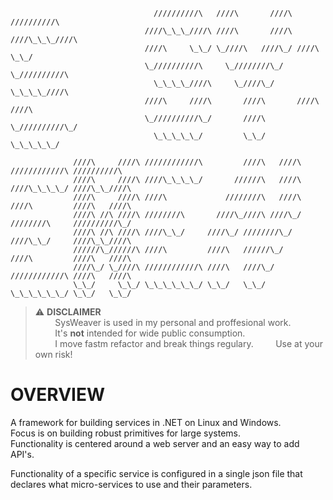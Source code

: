 ```
                                //////////\   ////\       ////\   //////////\
                              ////\_\_\_////\ ////\       ////\ ////\_\_\_////\
                              ////\     \_\_/ \_////\   ////\_/ ////\     \_\_/
                              \_//////////\     \_////////\_/   \_//////////\
                                \_\_\_\_////\     \_////\_/       \_\_\_\_////\
                              ////\     ////\       ////\       ////\     ////\
                              \_//////////\_/       ////\       \_//////////\_/
                                \_\_\_\_\_/         \_\_/         \_\_\_\_\_/

              ////\     ////\ ////////////\         ////\   ////\ ////////////\ //////////\
              ////\     ////\ ////\_\_\_\_/       //////\   ////\ ////\_\_\_\_/ ////\_\_////\
              ////\     ////\ ////\             ////////\   ////\ ////\         ////\   ////\
              ////\ //\ ////\ ////////\       ////\_////\ ////\_/ ////////\     //////////\_/
              ////\ //\ ////\ ////\_\_/     ////\_/ ////////\_/   ////\_\_/     ////\_\_////\
              //////\_//////\ ////\         ////\   //////\_/     ////\         ////\   ////\
              ////\_/ \_////\ ////////////\ ////\   ////\_/       ////////////\ ////\   ////\
              \_\_/     \_\_/ \_\_\_\_\_\_/ \_\_/   \_\_/         \_\_\_\_\_\_/ \_\_/   \_\_/
```

> ⚠️ **DISCLAIMER**  
>         SysWeaver is used in my personal and proffesional work.  
>         It's **not** intended for wide public consumption.  
>         I move fastm refactor and break things regulary.
>         Use at your own risk!  

# OVERVIEW

A framework for building services in .NET on Linux and Windows.  
Focus is on building robust primitives for large systems.  
Functionality is centered around a web server and an easy way to add API's.  


Functionality of a specific service is configured in a single json file that declares what micro-services to use and their parameters.  
